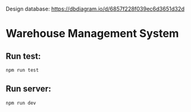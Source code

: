 Design database: https://dbdiagram.io/d/6857f228f039ec6d3651d32d

# Warehouse Management System

## Run test:

`npm run test`

## Run server:

`npm run dev`
